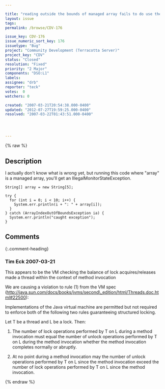 ```yaml
---

title: "reading outside the bounds of managed array fails to do use the resolveLock monitor correctly"
layout: issue
tags: 
permalink: /browse/CDV-176

issue_key: CDV-176
issue_numeric_sort_key: 176
issuetype: "Bug"
project: "Community Development (Terracotta Server)"
project_key: "CDV"
status: "Closed"
resolution: "Fixed"
priority: "2 Major"
components: "DSO:L1"
labels: 
assignee: "drb"
reporter: "teck"
votes:  0
watchers: 0

created: "2007-03-21T20:54:38.000-0400"
updated: "2012-07-27T19:59:25.000-0400"
resolved: "2007-03-22T01:43:51.000-0400"




---
```


{% raw %}

## Description

<div markdown="1" class="description">

I actually don't know what is wrong yet, but running this code where "array" is a managed array, you'll get an IllegalMonitorStateException. 

    String[] array = new String[5]; 

    try {
      for (int i = 0; i < 10; i++) {
        System.err.println(i + ": " + array[i]);
      }
    } catch (ArrayIndexOutOfBoundsException ia) {
      System.err.println("caught exception");
    }

</div>

## Comments


{:.comment-heading}
### **Tim Eck** <span class="date">2007-03-21</span>

<div markdown="1" class="comment">

This appears to be the VM checking the balance of lock acquires/releases made a thread within the context of method invocation

We are causing a violation to rule (1) from the VM spec (http://java.sun.com/docs/books/jvms/second\_edition/html/Threads.doc.html#22500):

Implementations of the Java virtual machine are permitted but not required to enforce both of the following two rules guaranteeing structured locking.

Let T be a thread and L be a lock. Then:

   1. The number of lock operations performed by T on L during a method invocation must equal the number of unlock operations performed by T on L during the method invocation whether the method invocation completes normally or abruptly.

   2. At no point during a method invocation may the number of unlock operations performed by T on L since the method invocation exceed the number of lock operations performed by T on L since the method invocation. 

</div>



{% endraw %}
